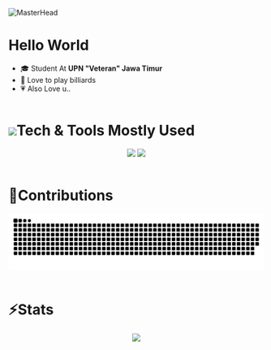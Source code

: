 ![MasterHead](https://user-images.githubusercontent.com/10498744/210012254-234538ff-d198-48aa-8964-37e6fd45d227.gif)

# Hello World
- 🎓 Student At <b>UPN "Veteran" Jawa Timur</b>
- 🎱 Love to play billiards
- 💗 Also Love u..
  <br><br>

<h1><img src="https://media.giphy.com/media/UvPvsX9oMlMWs/giphy.gif" height="28px"/>Tech & Tools Mostly Used</h1>
<div align="center">
    <img src="https://skillicons.dev/icons?i=javascript,nodejs,react,nextjs,typescript,tailwind,prisma,planetscale" />
    <img src="https://skillicons.dev/icons?i=vscode,git,bash,devto,github" />
    <br><br>
</div>

# 🐍Contributions
<div align="center">
  <img alt="snake eating my contributions" src="https://raw.githubusercontent.com/adaamxrb/adaamxrb/output/github-contribution-grid-snake-dark.svg"/>
  <br><br>
</div>

# ⚡Stats
<div align=center>
  <img src="https://streak-stats.demolab.com?user=adaamxrb&theme=blue-green&border_radius=10&locale=id&mode=weekly&card_width=800"/>
  <br/>
</div>
